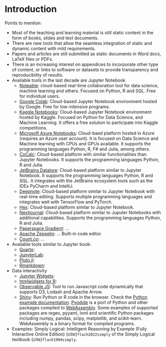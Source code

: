 # Introduction


Points to mention:

- Most of the teaching and learning material is still static content in the
  form of books, slides and text documents.
- There are new tools that allow the seamless integration of static and dynamic
  content with mild requirements.
- Papers and articles are still submitted as static documents in Word docs,
  LaTeX files or PDFs.
- There is an increasing interest on appendices to incorporate other type of
  content, or links to software or datasets to provide transparency and
  reproducibility of results.
- Available tools in the last decade are Jupyter Notebook
  - [Noteable](https://noteable.io/): cloud-based real-time collaboration tool
    for data science, machine learning and others. Focused on Python, R and
    SQL. Free for individual users.
  - [Google Colab](https://colab.research.google.com/): Cloud-based Jupyter
    Notebook environment hosted by Google. Free for low-intensive programs.
  - [Kaggle Notebooks](https://www.kaggle.com/notebooks): Cloud-based Jupyter
    Notebook environment hosted by Kaggle. Focused on Python for Data Science,
    and Machine Learning. It offers a free solution to participate into Kaggle
    competitions.
  - [Microsoft Azure Notebooks](https://notebooks.azure.com/): Cloud-baed
    platform hosted in Azure (requires an Azure user account). It is focused on
    Data Science and Machine learning with CPUs and GPUs available. It
    supports the programming languages Python, R, F\# and Julia, among others.
  - [CoCalc](https://cocalc.com/): Cloud-based platform with similar
    functionalities than Jupyter Notebooks. It supports the programming
    languages Python, R and Julia.
  - [JetBrains Datalore](https://datalore.jetbrains.com/): Cloud-based platform
    similar to Jupyter Notebook. It supports the programming languages Python,
    R and SQL. It integrates with the JetBrains ecosystem tools such as the
    IDEs PyCharm and IntelliJ.
  - [Deepnote](https://deepnote.com/): Cloud-based platform similar to Jupyter
    Notebook with real-time editing. Supports multiple programming languages
    and integrates well with TensorFlow and PyTorch.
  - [Hex](https://hex.tech/): Cloud-based platform similar to Jupyter Notebook.
  - [Nextjournal](https://nextjournal.com/): Cloud-based platform similar to
    Juputer Notebooks with additional capabilities. Supports the programming
    languages Python, R and Julia. 
  - [Paperspace Gradient](https://gradient.paperspace.com/): ...
  - [Apache Zeppelin](https://zeppelin.apache.org/): ... Built-in code editor.
  - [Count.co](https://count.co/): ...
- Available tools similar to Jupyter book:
  - [Quarto](https://quarto.org): 
  - [JupyterLab](https://jupyterlab.readthedocs.io/en/latest/):
  - [Pluto.jl](https://plutojl.org/):
  - [Rmarkdown](https://rmarkdown.rstudio.com/):
- Data interactivity
  - [Jupyter Widgets](https://jupyter.org/widgets): 
  - [htmlwidgets for R](http://www.htmlwidgets.org/):
  - [Observable JS](https://observablehq.com/@observablehq/observable-javascript): Tool to
    run Javascript code dynamically that supports D3, Lodash and Apache Arrow.
  - [Shiny](https://shiny.posit.co/): Run Python or R code in the browser.
    Check the [Python example documentation](https://shiny.posit.co/py/docs/overview.html).
    [Pyodide](https://pyodide.org/en/stable/) is a port of Python and other packages compiled to
    [WebAssembly](https://webassembly.org/). Some examples of supported
    packages are  regex, pyyaml, lxml and scientific Python packages including
    numpy, pandas, scipy, matplotlib, and scikit-learn.
    WebAssembly is a binary format for compiled programs.
- Examples: Simply Logical: Intelligent Reasoning by Example (Fully Interactive
  Online Edition) {cite}`flach2022simply` of the Simply Logical textbook
  {cite}`flach1994simply`.
